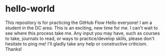 # hello-world
This repository is for practicing the GitHub Flow
Hello everyone! I am a student in the DC area. This is an exciting, new time for me. I can't wait to see where this process take me. Any input you may have, such as courses to take, journals to read, or ways to practice/develop skills, please don't hesitate to ping me! I'll gladly take any help or constructive criticism. Thanks!
